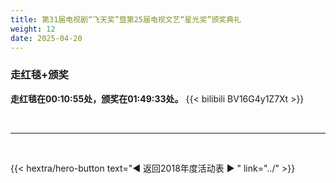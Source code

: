 ```yaml
---
title: 第31届电视剧“飞天奖”暨第25届电视文艺“星光奖”颁奖典礼
weight: 12
date: 2025-04-20
---
```


### 走红毯+颁奖

**走红毯在00:10:55处，颁奖在01:49:33处。**
{{< bilibili BV16G4y1Z7Xt >}}

<br>
<hr>
<br>

{{< hextra/hero-button text="◀ 返回2018年度活动表 ▶ " link="../" >}}

